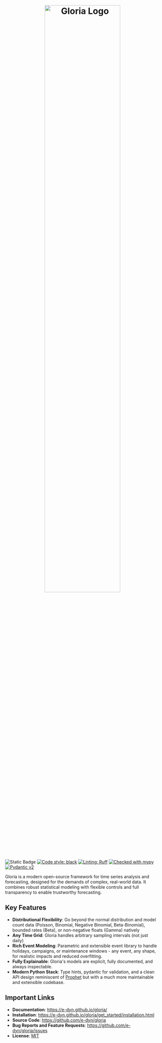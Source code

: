 <h1 align="center">
  <img src="https://e-dyn.github.io/gloria/_images/glorialogo.png" alt="Gloria Logo" style="width:70%;">
</h1><br>

![Static Badge](https://img.shields.io/badge/python-3.9%20%7C%203.10%20%7C%203.11%20%7C%203.12-blue)
[![Code style: black](https://img.shields.io/badge/code%20style-black-000000.svg)](https://github.com/psf/black)
[![Linting: Ruff](https://img.shields.io/endpoint?url=https://raw.githubusercontent.com/charliermarsh/ruff/main/assets/badge/v2.json)](https://github.com/astral-sh/ruff)
[![Checked with mypy](https://www.mypy-lang.org/static/mypy_badge.svg)](https://mypy-lang.org/)
[![Pydantic v2](https://img.shields.io/endpoint?url=https://raw.githubusercontent.com/pydantic/pydantic/main/docs/badge/v2.json)](https://docs.pydantic.dev/latest/contributing/#badges)

Gloria is a modern open-source framework for time series analysis and forecasting, designed for the demands of complex, real-world data. It combines robust statistical modeling with flexible controls and full transparency to enable trustworthy forecasting.

## Key Features

* **Distributional Flexibility**: Go beyond the normal distribution and model count data (Poisson, Binomial, Negative Binomial, Beta-Binomial), bounded rates (Beta), or non-negative floats (Gamma) natively
* **Any Time Grid**: Gloria handles arbitrary sampling intervals (not just daily)
* **Rich Event Modeling**: Parametric and extensible event library to handle holidays, campaigns, or maintenance windows - any event, any shape, for realistic impacts and reduced overfitting.
* **Fully Explainable**: Gloria's models are explicit, fully documented, and always inspectable.
* **Modern Python Stack**: Type hints, pydantic for validation, and a clean API design reminiscent of [Prophet](https://facebook.github.io/prophet/) but with a much more maintainable and extensible codebase.

## Important Links
* **Documentation**: https://e-dyn.github.io/gloria/
* **Installation**: https://e-dyn.github.io/gloria/get_started/installation.html
* **Source Code**: https://github.com/e-dyn/gloria
* **Bug Reports and Feature Requests**: https://github.com/e-dyn/gloria/issues
* **License**: [MIT](https://github.com/e-dyn/gloria/blob/main/LICENSE)

